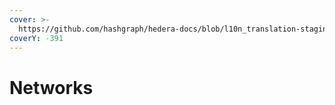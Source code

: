 ```yaml
---
cover: >-
  https://github.com/hashgraph/hedera-docs/blob/l10n_translation-staging/es/es/.gitbook/assets/Hero-Desktop-NetworkExplorers_2022-12-07-020704_ehza.webp
coverY: -391
---
```


# Networks

